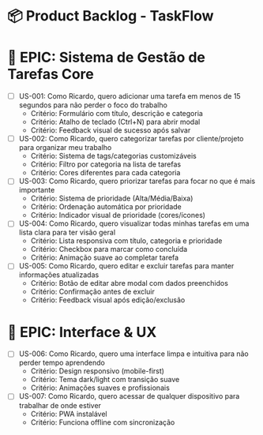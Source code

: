 # 📦 Product Backlog - TaskFlow

# **🎯 EPIC: Sistema de Gestão de Tarefas Core**

- [ ] US-001: Como Ricardo, quero adicionar uma tarefa em menos de 15 segundos para não perder o foco do trabalho
  - Critério: Formulário com título, descrição e categoria
  - Critério: Atalho de teclado (Ctrl+N) para abrir modal
  - Critério: Feedback visual de sucesso após salvar
- [ ] US-002: Como Ricardo, quero categorizar tarefas por cliente/projeto para organizar meu trabalho
  - Critério: Sistema de tags/categorias customizáveis
  - Critério: Filtro por categoria na lista de tarefas
  - Critério: Cores diferentes para cada categoria
- [ ] US-003: Como Ricardo, quero priorizar tarefas para focar no que é mais importante
  - Critério: Sistema de prioridade (Alta/Média/Baixa)
  - Critério: Ordenação automática por prioridade
  - Critério: Indicador visual de prioridade (cores/ícones)
- [ ] US-004: Como Ricardo, quero visualizar todas minhas tarefas em uma lista clara para ter visão geral
  - Critério: Lista responsiva com título, categoria e prioridade
  - Critério: Checkbox para marcar como concluída
  - Critério: Animação suave ao completar tarefa
- [ ] US-005: Como Ricardo, quero editar e excluir tarefas para manter informações atualizadas
  - Critério: Botão de editar abre modal com dados preenchidos
  - Critério: Confirmação antes de excluir
  - Critério: Feedback visual após edição/exclusão

# **🎨 EPIC: Interface & UX**

- [ ] US-006: Como Ricardo, quero uma interface limpa e intuitiva para não perder tempo aprendendo
  - Critério: Design responsivo (mobile-first)
  - Critério: Tema dark/light com transição suave
  - Critério: Animações suaves e profissionais
- [ ] US-007: Como Ricardo, quero acessar de qualquer dispositivo para trabalhar de onde estiver
  - Critério: PWA instalável
  - Critério: Funciona offline com sincronização
